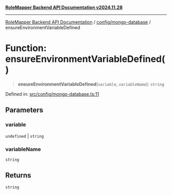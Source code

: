 [**RoleMapper Backend API Documentation v2024.11.28**](../../../README.md)

***

[RoleMapper Backend API Documentation](../../../modules.md) / [config/mongo-database](../README.md) / ensureEnvironmentVariableDefined

# Function: ensureEnvironmentVariableDefined()

> **ensureEnvironmentVariableDefined**(`variable`, `variableName`): `string`

Defined in: [src/config/mongo-database.ts:11](https://github.com/FlowCraft-AG/RoleMapper/blob/55ba436164ff7e5a7c4d8ad55ac7ddffe5029190/backend/src/config/mongo-database.ts#L11)

## Parameters

### variable

`undefined` | `string`

### variableName

`string`

## Returns

`string`
